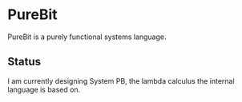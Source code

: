 PureBit
=======

PureBit is a purely functional systems language.

Status
------

I am currently designing System PB, the lambda calculus the internal language
is based on.
